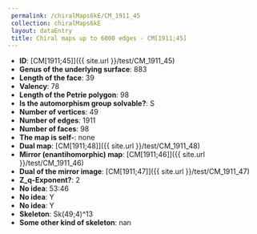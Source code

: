 ```yaml
--- 
 permalink: /chiralMaps6kE/CM_1911_45 
 collection: chiralMaps6kE
 layout: dataEntry
 title: Chiral maps up to 6000 edges - CM[1911;45]
---
```


- **ID**: [CM[1911;45]]({{ site.url }}/test/CM_1911_45)
- **Genus of the underlying surface**: 883
- **Length of the face**: 39
- **Valency**: 78
- **Length of the Petrie polygon**: 98
- **Is the automorphism group solvable?**: S
- **Number of vertices**: 49
- **Number of edges**: 1911
- **Number of faces**: 98
- **The map is self-**: none
- **Dual map**: [CM[1911;48]]({{ site.url }}/test/CM_1911_48)
- **Mirror (enantihomorphic) map**: [CM[1911;46]]({{ site.url }}/test/CM_1911_46)
- **Dual of the mirror image**: [CM[1911;47]]({{ site.url }}/test/CM_1911_47)
- **Z_q-Exponent?**: 2
- **No idea**:  53:46
- **No idea**: Y
- **No idea**: Y
- **Skeleton**: Sk(49;4)^13
- **Some other kind of skeleton**: nan
